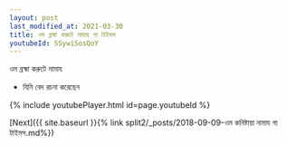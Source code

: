 ```yaml
---
layout: post
last_modified_at: 2021-03-30
title: ওম ব্রহ্মা করুটে নামায গা টাইমস
youtubeId: SSywiSosQoY
---
```

 
 
 ওম ব্রহ্মা করুটে নামায  
 
 -  যিনি বেদ রচনা করেছেন 
 
  
 
  
 
 
 
 
 
 


{% include youtubePlayer.html id=page.youtubeId %}
 
[Next]({{ site.baseurl }}{% link  split2/_posts/2018-09-09-ওম কনিষ্টায়া নামায গা টাইমস.md%})
 
